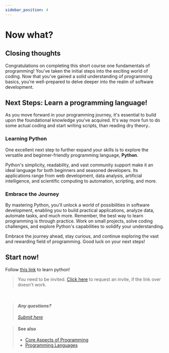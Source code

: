 ```yaml
---
sidebar_position: 4
---
```


# Now what?

## Closing thoughts
Congratulations on completing this short course one fundamentals of programming! You've taken the initial steps into the exciting world of coding. Now that you've gained a solid understanding of programming basics, you're well-prepared to delve deeper into the realm of software development.

## Next Steps: Learn a programming language!
As you move forward in your programming journey, it's essential to build upon the foundational knowledge you've acquired. It's way more fun to do some actual coding and start writing scripts, than reading dry theory.. 

### Learning Python
One excellent next step to further expand your skills is to explore the versatile and beginner-friendly programming language, **Python**.

Python's simplicity, readability, and vast community support make it an ideal language for both beginners and seasoned developers. Its applications range from web development, data analysis, artificial intelligence, and scientific computing to automation, scripting, and more.

### Embrace the Journey
By mastering Python, you'll unlock a world of possibilities in software development, enabling you to build practical applications, analyze data, automate tasks, and much more. Remember, the best way to learn programming is through practice. Work on small projects, solve coding challenges, and explore Python's capabilities to solidify your understanding.

Embrace the journey ahead, stay curious, and continue exploring the vast and rewarding field of programming. Good luck on your next steps!

## Start now!
Follow [this link](https://github.com/bjafl-sps/PY-101) to learn python!
> You need to be invited. [Click here](https://github.com/bjafl-sps/PROG-101/issues/new?labels=invite%20request&assignees=bjafl-sps&title=Invite%20Request%20PY-101) to request an invite, if the link over doesn't work.


&nbsp;
> #### *Any questions?*
> *[Submit here](https://github.com/bjafl-sps/PROG-101/discussions/new?category=q-a&labels=question%20about%20course%20material&title=%23INSERT_TITLE%23%20(from%2099_Next_Steps.md))*

> #### See also
> - [Core Aspects of Programming](01_Core-Aspects.md)
> - [Programming Languages](02_Programming-Languages.md)